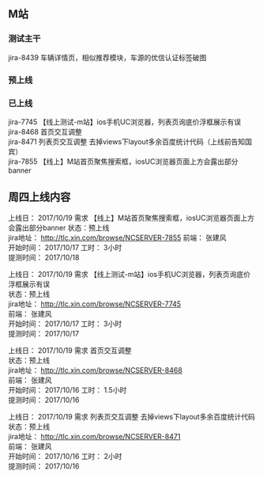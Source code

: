 ## M站
### 测试主干
jira-8439 车辆详情页，相似推荐模块，车源的优信认证标签破图  


### 预上线


### 已上线
jira-7745 【线上测试-m站】ios手机UC浏览器，列表页询底价浮框展示有误  
jira-8468 首页交互调整  
jira-8471 列表页交互调整  去掉views下layout多余百度统计代码（上线前告知国宾）  
jira-7855 【线上】M站首页聚焦搜索框，iosUC浏览器页面上方会露出部分banner
## 周四上线内容
上线日： 2017/10/19
需求 【线上】M站首页聚焦搜索框，iosUC浏览器页面上方会露出部分banner 
状态：预上线  
jira地址： http://tlc.xin.com/browse/NCSERVER-7855
前端：	张建风  
开始时间： 2017/10/17 
工时：	3小时  
提测时间： 2017/10/18  

上线日： 2017/10/19
需求 【线上测试-m站】ios手机UC浏览器，列表页询底价浮框展示有误  
状态：预上线  
jira地址： http://tlc.xin.com/browse/NCSERVER-7745  
前端：	张建风  
开始时间： 2017/10/17 
工时：	3小时  
提测时间： 2017/10/17  

上线日： 2017/10/19
需求 首页交互调整    
状态：预上线  
jira地址： http://tlc.xin.com/browse/NCSERVER-8468  
前端：	张建风  
开始时间： 2017/10/16 
工时：	1.5小时  
提测时间： 2017/10/16

上线日： 2017/10/19
需求 列表页交互调整  去掉views下layout多余百度统计代码    
状态：预上线  
jira地址： http://tlc.xin.com/browse/NCSERVER-8471  
前端：	张建风  
开始时间： 2017/10/16 
工时：	2小时  
提测时间： 2017/10/16
